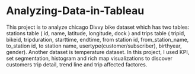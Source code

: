 # Analyzing-Data-in-Tableau
This project is to analyze chicago Divvy bike dataset which has two tables:
stations table ( id, name, latitude, longitude, dock ) and trips table ( tripid, bikeid, tripduration, starttime, endtime, from station id, from_station_name, to_station id, to station name, usertype(customer/subscriber), birthyear, gender). 
Another dataset is temperature dataset. 
In this project, I used KPI, set segmentation, histogram and rich map visualizations to discover customers trip detail, trend line and trip affected factores.
